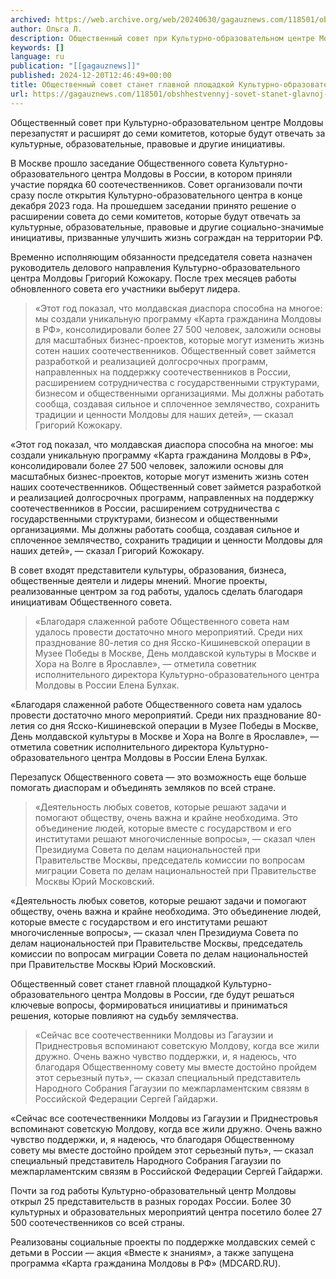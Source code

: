```yaml
---
archived: https://web.archive.org/web/20240630/gagauznews.com/118501/obshhestvennyj-sovet-stanet-glavnoj-ploshhadkoj-kulturno-obrazovatelnogo-tsentra-moldovy-v-rf.html
author: Ольга Л.
description: Общественный совет при Культурно-образовательном центре Молдовы перезапустят и расширят до семи комитетов, которые будут отвечать за культурные, образовательные, правовые и другие инициативы. В Москве прошло заседание Общественного совета Культурно-образовательного центра Молдовы в России, в котором приняли участие порядка 60 соотечественников. Совет организовали почти сразу после открытия Культурно-образовательного центра в конце декабря 2023 года. На прошедшем заседании принято решение о расширении совета до семи комитетов, которые будут отвечать за культурные, образовательные, правовые и другие социально-значимые инициативы, призванные улучшить жизнь сограждан на территории РФ. Временно исполняющим обязанности председателя совета назначен руководитель делового направления Культурно-образовательного центра Молдовы Григорий Кожокару. После трех месяцев работы […]
keywords: []
language: ru
publication: "[[gagauznews]]"
published: 2024-12-20T12:46:49+00:00
title: Общественный совет станет главной площадкой Культурно-образовательного центра Молдовы в РФ
url: https://gagauznews.com/118501/obshhestvennyj-sovet-stanet-glavnoj-ploshhadkoj-kulturno-obrazovatelnogo-tsentra-moldovy-v-rf.html
---
```


Общественный совет при Культурно-образовательном центре Молдовы перезапустят и расширят до семи комитетов, которые будут отвечать за культурные, образовательные, правовые и другие инициативы.

В Москве прошло заседание Общественного совета Культурно-образовательного центра Молдовы в России, в котором приняли участие порядка 60 соотечественников. Совет организовали почти сразу после открытия Культурно-образовательного центра в конце декабря 2023 года. На прошедшем заседании принято решение о расширении совета до семи комитетов, которые будут отвечать за культурные, образовательные, правовые и другие социально-значимые инициативы, призванные улучшить жизнь сограждан на территории РФ.

Временно исполняющим обязанности председателя совета назначен руководитель делового направления Культурно-образовательного центра Молдовы Григорий Кожокару. После трех месяцев работы обновленного совета его участники выберут лидера.

> «Этот год показал, что молдавская диаспора способна на многое: мы создали уникальную программу «Карта гражданина Молдовы в РФ», консолидировали более 27 500 человек, заложили основы для масштабных бизнес-проектов, которые могут изменить жизнь сотен наших соотечественников. Общественный совет займется разработкой и реализацией долгосрочных программ, направленных на поддержку соотечественников в России, расширением сотрудничества с государственными структурами, бизнесом и общественными организациями. Мы должны работать сообща, создавая сильное и сплоченное землячество, сохранить традиции и ценности Молдовы для наших детей», — сказал Григорий Кожокару.

«Этот год показал, что молдавская диаспора способна на многое: мы создали уникальную программу «Карта гражданина Молдовы в РФ», консолидировали более 27 500 человек, заложили основы для масштабных бизнес-проектов, которые могут изменить жизнь сотен наших соотечественников. Общественный совет займется разработкой и реализацией долгосрочных программ, направленных на поддержку соотечественников в России, расширением сотрудничества с государственными структурами, бизнесом и общественными организациями. Мы должны работать сообща, создавая сильное и сплоченное землячество, сохранить традиции и ценности Молдовы для наших детей», — сказал Григорий Кожокару.

В совет входят представители культуры, образования, бизнеса, общественные деятели и лидеры мнений. Многие проекты, реализованные центром за год работы, удалось сделать благодаря инициативам Общественного совета.

> «Благодаря слаженной работе Общественного совета нам удалось провести достаточно много мероприятий. Среди них празднование 80-летия со дня Ясско-Кишиневской операции в Музее Победы в Москве, День молдавской культуры в Москве и Хора на Волге в Ярославле», — отметила советник исполнительного директора Культурно-образовательного центра Молдовы в России Елена Булхак.

«Благодаря слаженной работе Общественного совета нам удалось провести достаточно много мероприятий. Среди них празднование 80-летия со дня Ясско-Кишиневской операции в Музее Победы в Москве, День молдавской культуры в Москве и Хора на Волге в Ярославле», — отметила советник исполнительного директора Культурно-образовательного центра Молдовы в России Елена Булхак.

Перезапуск Общественного совета — это возможность еще больше помогать диаспорам и объединять земляков по всей стране.

> «Деятельность любых советов, которые решают задачи и помогают обществу, очень важна и крайне необходима. Это объединение людей, которые вместе с государством и его институтами решают многочисленные вопросы», — сказал член Президиума Совета по делам национальностей при Правительстве Москвы, председатель комиссии по вопросам миграции Совета по делам национальностей при Правительстве Москвы Юрий Московский.

«Деятельность любых советов, которые решают задачи и помогают обществу, очень важна и крайне необходима. Это объединение людей, которые вместе с государством и его институтами решают многочисленные вопросы», — сказал член Президиума Совета по делам национальностей при Правительстве Москвы, председатель комиссии по вопросам миграции Совета по делам национальностей при Правительстве Москвы Юрий Московский.

Общественный совет станет главной площадкой Культурно-образовательного центра Молдовы в России, где будут решаться ключевые вопросы, формироваться инициативы и приниматься решения, которые повлияют на судьбу землячества.

> «Сейчас все соотечественники Молдовы из Гагаузии и Приднестровья вспоминают советскую Молдову, когда все жили дружно. Очень важно чувство поддержки, и, я надеюсь, что благодаря Общественному совету мы вместе достойно пройдем этот серьезный путь», — сказал специальный представитель Народного Собрания Гагаузии по межпарламентским связям в Российской Федерации Сергей Гайдаржи.

«Сейчас все соотечественники Молдовы из Гагаузии и Приднестровья вспоминают советскую Молдову, когда все жили дружно. Очень важно чувство поддержки, и, я надеюсь, что благодаря Общественному совету мы вместе достойно пройдем этот серьезный путь», — сказал специальный представитель Народного Собрания Гагаузии по межпарламентским связям в Российской Федерации Сергей Гайдаржи.

Почти за год работы Культурно-образовательный центр Молдовы открыл 25 представительств в разных городах России. Более 30 культурных и образовательных мероприятий центра посетило более 27 500 соотечественников со всей страны.

Реализованы социальные проекты по поддержке молдавских семей с детьми в России — акция «Вместе к знаниям», а также запущена программа «Карта гражданина Молдовы в РФ» (MDCARD.RU).